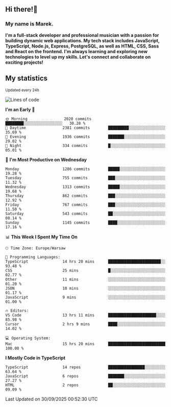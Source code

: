 ## Hi there!👋 ##
### My name is Marek. ###

**I'm a full-stack developer and professional musician with a passion for building dynamic web applications. My tech stack includes JavaScript, TypeScript, Node.js, Express, PostgreSQL, as well as HTML, CSS, Sass and React on the frontend. I'm always learning and exploring new technologies to level up my skills. Let's connect and collaborate on exciting projects!**

## My statistics ##
<sub>Updated every 24h</sub>
<!--START_SECTION:waka-->
![Lines of code](https://img.shields.io/badge/From%20Hello%20World%20I%27ve%20Written-12.2%20million%20lines%20of%20code-blue)

**I'm an Early 🐤** 

```text
🌞 Morning                2020 commits        ████████░░░░░░░░░░░░░░░░░   30.28 % 
🌆 Daytime                2381 commits        █████████░░░░░░░░░░░░░░░░   35.69 % 
🌃 Evening                1936 commits        ███████░░░░░░░░░░░░░░░░░░   29.02 % 
🌙 Night                  334 commits         █░░░░░░░░░░░░░░░░░░░░░░░░   05.01 % 
```
📅 **I'm Most Productive on Wednesday** 

```text
Monday                   1286 commits        █████░░░░░░░░░░░░░░░░░░░░   19.28 % 
Tuesday                  755 commits         ███░░░░░░░░░░░░░░░░░░░░░░   11.32 % 
Wednesday                1313 commits        █████░░░░░░░░░░░░░░░░░░░░   19.68 % 
Thursday                 862 commits         ███░░░░░░░░░░░░░░░░░░░░░░   12.92 % 
Friday                   767 commits         ███░░░░░░░░░░░░░░░░░░░░░░   11.50 % 
Saturday                 543 commits         ██░░░░░░░░░░░░░░░░░░░░░░░   08.14 % 
Sunday                   1145 commits        ████░░░░░░░░░░░░░░░░░░░░░   17.16 % 
```


📊 **This Week I Spent My Time On** 

```text
🕑︎ Time Zone: Europe/Warsaw

💬 Programming Languages: 
TypeScript               14 hrs 20 mins      ███████████████████████░░   93.48 % 
CSS                      25 mins             █░░░░░░░░░░░░░░░░░░░░░░░░   02.77 % 
Other                    11 mins             ░░░░░░░░░░░░░░░░░░░░░░░░░   01.20 % 
JSON                     10 mins             ░░░░░░░░░░░░░░░░░░░░░░░░░   01.17 % 
JavaScript               9 mins              ░░░░░░░░░░░░░░░░░░░░░░░░░   01.00 % 

🔥 Editors: 
VS Code                  13 hrs 11 mins      █████████████████████░░░░   85.98 % 
Cursor                   2 hrs 9 mins        ████░░░░░░░░░░░░░░░░░░░░░   14.02 % 

💻 Operating System: 
Mac                      15 hrs 20 mins      █████████████████████████   100.00 % 
```

**I Mostly Code in TypeScript** 

```text
TypeScript               14 repos            ████████████████░░░░░░░░░   63.64 % 
JavaScript               6 repos             ███████░░░░░░░░░░░░░░░░░░   27.27 % 
HTML                     2 repos             ██░░░░░░░░░░░░░░░░░░░░░░░   09.09 % 
```




 Last Updated on 30/09/2025 00:52:30 UTC
<!--END_SECTION:waka-->

<!--
**MarekSax/MarekSax** is a ✨ _special_ ✨ repository because its `README.md` (this file) appears on your GitHub profile.

Here are some ideas to get you started:

- 🔭 I’m currently working on ...
- 🌱 I’m currently learning ...
- 👯 I’m looking to collaborate on ...
- 🤔 I’m looking for help with ...
- 💬 Ask me about ...
- 📫 How to reach me: ...
- 😄 Pronouns: ...
- ⚡ Fun fact: ...
-->
